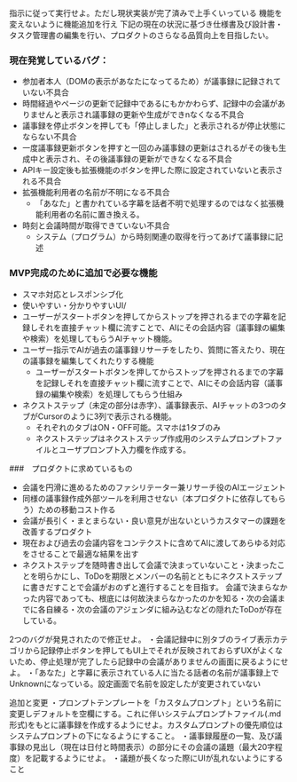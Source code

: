 指示に従って実行せよ。ただし現状実装が完了済みで上手くいっている
  機能を変えないように機能追加を行え
下記の現在の状況に基づき仕様書及び設計書・タスク管理書の編集を行い、プロダクトのさらなる品質向上を目指したい。


### 現在発覚しているバグ：
- 参加者本人（DOMの表示があなたになってるため）が議事録に記録されていない不具合
- 時間経過やページの更新で記録中であるにもかかわらず、記録中の会議がありませんと表示され議事録の更新や生成ができnなくなる不具合
- 議事録を停止ボタンを押しても「停止しました」と表示されるが停止状態にならない不具合
- 一度議事録更新ボタンを押すと一回のみ議事録の更新はされるがその後も生成中と表示され、その後議事録の更新ができなくなる不具合
- APIキー設定後も拡張機能のボタンを押した際に設定されていないと表示される不具合
- 拡張機能利用者の名前が不明になる不具合
    - 「あなた」と書かれている字幕を話者不明で処理するのではなく拡張機能利用者の名前に置き換える。
- 時刻と会議時間が取得できていない不具合
    - システム（プログラム）から時刻関連の取得を行ってあげて議事録に記述

### MVP完成のために追加で必要な機能
- スマホ対応とレスポンシブ化
- 使いやすい・分かりやすいUI/
- ユーザーがスタートボタンを押してからストップを押されるまでの字幕を記録しそれを直接チャット欄に流すことで、AIにその会話内容（議事録の編集や検索）を処理してもらうAIチャット機能。
- ユーザー指示でAIが過去の議事録リサーチをしたり、質問に答えたり、現在の議事録を編集してくれたりする機能
    - ユーザーがスタートボタンを押してからストップを押されるまでの字幕を記録しそれを直接チャット欄に流すことで、AIにその会話内容（議事録の編集や検索）を処理してもらう仕組み
- ネクストステップ（未定の部分は赤字）、議事録表示、AIチャットの3つのタブがCursorのように3列で表示される機能。
    - それぞれのタブはON・OFF可能。スマホは1タブのみ
    - ネクストステップはネクストステップ作成用のシステムプロンプトファイルとユーザプロンプト入力欄を作成する。

###　プロダクトに求めているもの
- 会議を円滑に進めるためのファシリテーター兼リサーチ役のAIエージェント
- 同様の議事録作成外部ツールを利用させない（本プロダクトに依存してもらう）ための移動コスト作る
- 会議が長引く・まとまらない・良い意見が出ないというカスタマーの課題を改善するプロダクト
- 現在および過去の会議内容をコンテクストに含めてAIに渡してあらゆる対応をさせることで最適な結果を出す
- ネクストステップを随時書き出して会議で決まっていないこと・決まったことを明らかにし、ToDoを期限とメンバーの名前とともにネクストステップに書きだすことで会議がおのずと進行することを目指す。
会議で決まらなかった内容であっても、根底には何故決まらなかったのかを知る・次の会議までに各自練る・次の会議のアジェンダに組み込むなどの隠れたToDoが存在している。

2つのバグが発見されたので修正せよ。
・会議記録中に別タブのライブ表示カテゴリから記録停止ボタンを押してもUI上でそれが反映されておらずUXがよくないため、停止処理が完了したら記録中の会議がありませんの画面に戻るようにせよ。
・「あなた」と字幕に表示されている人に当たる話者の名前が議事録上でUnknownになっている。設定画面で名前を設定したが変更されていない

追加と変更
・プロンプトテンプレートを「カスタムプロンプト」という名前に変更しデフォルトを空欄にする。これに伴いシステムプロンプトファイル(.md形式)をもとに議事録を作成するようにせよ。カスタムプロンプトの優先順位はシステムプロンプトの下になるようにすること。
・議事録履歴の一覧、及び議事録の見出し（現在は日付と時間表示）の部分にその会議の議題（最大20字程度）を記載するようにせよ。
    ・議題が長くなった際にUIが乱れないようにすること